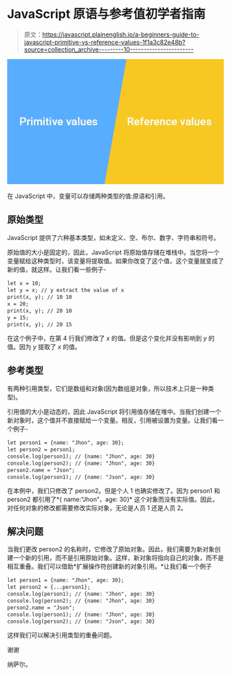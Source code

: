 # JavaScript 原语与参考值初学者指南

> 原文：<https://javascript.plainenglish.io/a-beginners-guide-to-javascript-primitive-vs-reference-values-1f1a3c82e48b?source=collection_archive---------10----------------------->

![](img/e49bc53920de525acc43ff2c415cc5f7.png)

在 JavaScript 中，变量可以存储两种类型的值:原语和引用。

## 原始类型

JavaScript 提供了六种基本类型，如未定义、空、布尔、数字、字符串和符号。

原始值的大小是固定的，因此，JavaScript 将原始值存储在堆栈中。当您将一个变量赋给这种类型时，该变量将提取值。如果你改变了这个值，这个变量就变成了新的值，就这样。让我们看一些例子-

```
let x = 10;
let y = x; // y extract the value of x
print(x, y); // 10 10
x = 20;
print(x, y); // 20 10
y = 15;
print(x, y); // 20 15
```

在这个例子中，在第 4 行我们修改了 *x* 的值。但是这个变化并没有影响到 *y* 的值。因为 *y* 提取了 *x* 的值。

## 参考类型

有两种引用类型，它们是数组和对象(因为数组是对象，所以技术上只是一种类型)。

引用值的大小是动态的，因此 JavaScript 将引用值存储在堆中。当我们创建一个新对象时，这个值并不直接赋给一个变量。相反，引用被设置为变量。让我们看一个例子-

```
let person1 = {name: "Jhon", age: 30};
let person2 = person1;
console.log(person1); // {name: "Jhon", age: 30}
console.log(person2); // {name: "Jhon", age: 30}
person2.name = "Json";
console.log(person1); // {name: "Json", age: 30}
```

在本例中，我们只修改了 person2。但是个人 1 也确实修改了。因为 person1 和 person2 都引用了*{ name:“Jhon”，age: 30}* 这个对象而没有实际值。因此，对任何对象的修改都需要修改实际对象，无论是人员 1 还是人员 2。

## 解决问题

当我们更改 person2 的名称时，它修改了原始对象。因此，我们需要为新对象创建一个新的引用，而不是引用原始对象。这样，新对象将指向自己的对象，而不是相互重叠。我们可以借助*扩展操作符创建新的对象引用。*让我们看一个例子

```
let person1 = {name: "Jhon", age: 30};
let person2 = {...person1};
console.log(person1); // {name: "Jhon", age: 30}
console.log(person2); // {name: "Jhon", age: 30}
person2.name = "Json";
console.log(person1); // {name: "Jhon", age: 30}
console.log(person2); // {name: "Json", age: 30}
```

这样我们可以解决引用类型的重叠问题。

谢谢

纳萨尔。